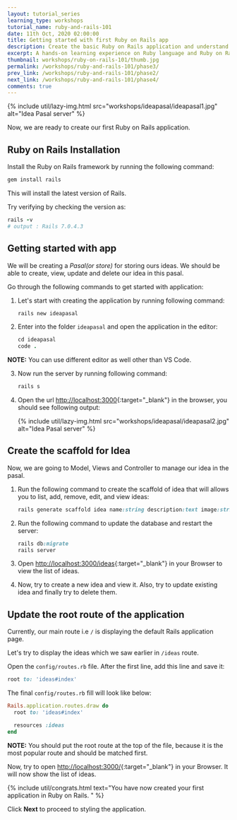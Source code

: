 ```yaml
---
layout: tutorial_series
learning_type: workshops
tutorial_name: ruby-and-rails-101
date: 11th Oct, 2020 02:00:00
title: Getting started with first Ruby on Rails app
description: Create the basic Ruby on Rails application and understand the CRUD concept
excerpt: A hands-on learning experience on Ruby language and Ruby on Rails framework
thumbnail: workshops/ruby-on-rails-101/thumb.jpg
permalink: /workshops/ruby-and-rails-101/phase3/
prev_link: /workshops/ruby-and-rails-101/phase2/
next_link: /workshops/ruby-and-rails-101/phase4/
comments: true
---
```


{% include util/lazy-img.html src="workshops/ideapasal/ideapasal1.jpg" alt="Idea Pasal server" %}

Now, we are ready to create our first Ruby on Rails application.

## Ruby on Rails Installation

Install the Ruby on Rails framework by running the following command:

```ruby
gem install rails
```

This will install the latest version of Rails.

Try verifying by checking the version as:

```ruby
rails -v
# output : Rails 7.0.4.3
```

## Getting started with app

We will be creating a _Pasal(or store)_ for storing ours ideas. We should be able to create, view, update and delete our idea in this pasal.

Go through the following commands to get started with application:

1. Let's start with creating the  application by running following command:

    ```ruby
    rails new ideapasal
    ```

2. Enter into the folder `ideapasal` and open the application in the editor:

    ```ruby
    cd ideapasal
    code .
    ```

  __NOTE:__ You can use different editor as well other than VS Code.

3. Now run the server by running following command:

    ```ruby
    rails s
    ```

4. Open the url [http://localhost:3000](http://localhost:3000){:target="_blank"} in the browser, you should see following output:

    {% include util/lazy-img.html src="workshops/ideapasal/ideapasal2.jpg" alt="Idea Pasal server" %}

## Create the scaffold for Idea

Now, we are going to Model, Views and Controller to manage our idea in the pasal.

1. Run the following command to create the scaffold of idea that will allows you to list, add, remove, edit, and view ideas:

    ```ruby
    rails generate scaffold idea name:string description:text image:string
    ```

2. Run the following command to update the database and restart the server:

    ```ruby
    rails db:migrate
    rails server
    ```
3. Open [http://localhost:3000/ideas](http://localhost:3000/ideas){:target="_blank"} in your Browser to view the list of ideas.

4. Now, try to create a new idea and view it. Also, try to update existing idea and finally try to delete them.

## Update the root route of the application

Currently, our main route i.e `/` is displaying the default Rails application page.

Let's try to display the ideas which we saw earlier in `/ideas` route.

Open the `config/routes.rb` file. After the first line, add this line and save it:

```ruby
root to: 'ideas#index'
```

The final `config/routes.rb` fill will look like below:

```ruby
Rails.application.routes.draw do
  root to: 'ideas#index'

  resources :ideas
end
```

__NOTE:__ You should put the root route at the top of the file, because it is the most popular route and should be matched first.

Now, try to open [http://localhost:3000/](http://localhost:3000/){:target="_blank"} in your Browser. It will now show the list of ideas.

{% include util/congrats.html
   text="You have now created your first application in Ruby on Rails. "
%}

Click __Next__ to proceed to styling the application.
